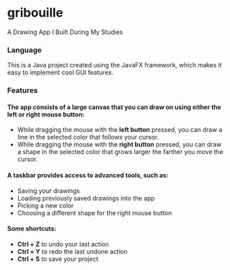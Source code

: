 # gribouille

A Drawing App I Built During My Studies

### Language

This is a Java project created using the JavaFX framework, which makes it easy to implement cool GUI features.

### Features

#### The app consists of a large canvas that you can draw on using either the left or right mouse button:

- While dragging the mouse with the **left button** pressed, you can draw a line in the selected color that follows your cursor.
- While dragging the mouse with the **right button** pressed, you can draw a shape in the selected color that grows larger the farther you move the cursor.

#### A taskbar provides access to advanced tools, such as:

- Saving your drawings
- Loading previously saved drawings into the app
- Picking a new color
- Choosing a different shape for the right mouse button

#### Some shortcuts:

- **Ctrl + Z** to undo your last action
- **Ctrl + Y** to redo the last undone action
- **Ctrl + S** to save your project
